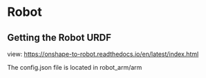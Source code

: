# Robot

## Getting the Robot URDF

view: https://onshape-to-robot.readthedocs.io/en/latest/index.html

The config.json file is located in robot_arm/arm
